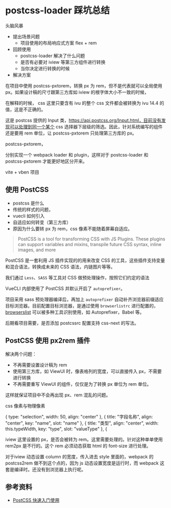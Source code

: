 # postcss-loader 踩坑总结

头脑风暴
- 提出场景问题
  - 项目使用的布局响应式方案 flex + rem
- 回顾使用
  - postcss-loader 解决了什么问题
  - 是否有必要对 iview 等第三方组件进行转换
  - 当你决定进行转换的时候
- 解决方案

在项目中使用  postcss-pxtorem，转换 px 为 rem，但不是代表就可以全局使用 px。如果设计稿的尺寸跟第三方库如 iview 的根字体大小不一致的时候，

在解释的时候， css 这里只要含有 ivu 的整个 css 文件都会被转换为 ivu 14.4 的值，这是不正确的。

这是 postcss 提供的 Input 类，https://api.postcss.org/Input.html，目前没有发现可以处理到同一个某个 css 选择器下层级的筛选。因此，针对系统编写的组件还是要用 rem 单位，让 postcss-pxtorem 只处理第三方库的 px。

postcss-pxtorem，

分别实现一个 webpack loader 和 plugin，这样对于 postcss-loader 和 postcss-pxtorem 才能更好地区分开来。

vite + vben 项目

## 使用 PostCSS

- postcss 是什么
- 传统的样式的问题，
- vuecli 如何引入
- 自适应如何转变（第三方库）
- 原因为什么要转 px 为 rem，css 像素不能随着屏幕自适应。

> PostCSS is a tool for transforming CSS with JS Plugins. These plugins can support variables and mixins, transpile future CSS syntax, inline images, and more

PostCSS 是一套利用 JS 插件实现的的用来改变 CSS 的工具，这些插件支持变量和混合语法，转换成未来的 CSS 语法，内链图片等等。

我们通过 `Less`、`SASS` 等工具对 CSS 做预处理操作，按照它们约定的语法

VueCLI 内部使用了 PostCSS 并默认开启了 `autoprefixer`。

项目采用 sass 预处理器编译后，再加上 `autoprefixer` 自动补齐浏览器前缀适应目标浏览器。目前配置目标浏览器，是通过使用 `browserlistrc` 进行配置的，[browserslist](https://www.npmjs.com/package/browserslist) 可以被多种工具识别使用，如 Autoprefixer，Babel 等。

后期看项目需要，是否添加 postcssrc 配置支持 css-next 的写法。

## PostCSS 使用 px2rem 插件

解决两个问题：

- 不再需要设置设计稿为 rem
- 使用第三方库，如 ViewUI 时，像表格列的宽度，可以直接传入 px，不需要进行转换
- 不再需要重写 ViewUI 的组件，仅仅是为了转换 px 单位为 rem 单位。

这样就保证项目中不会再出现 px、rem 混乱的问题。

css 像素与物理像素

 {
      type: "selection",
      width: 50,
      align: "center"
    },
    {
      title: "字段名称",
      align: "center",
      key: "name",
      slot: "name"
    },
    {
      title: "类型",
      align: "center",
      width: this.typeWidth,
      key: "type",
      slot: "valueType"
    },
    {

iview 这里设置的 px，是否会被转为 rem。这里需要处理的。针对这种单单使用 rem2px 是不行的。这个 rem 必须动态获取 html 的 font-size 进行处理。

对于iview 动态设置 column 的宽度，传入进去 style 里面的，webpack 的 postcss2rem 做不到这个点的，因为 js 动态设置宽度是运行时，而 webpack 这套是编译时。还没有到浏览器上执行呢。

## 参考资料

- [PostCSS 快速入门使用](https://aotu.io/notes/2015/10/13/start-postcss/index.htmls)
